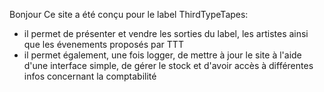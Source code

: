 Bonjour
Ce site a été conçu pour le label ThirdTypeTapes: 
- il permet de présenter et vendre les sorties du label, les artistes ainsi que les évenements proposés par TTT
- il permet également, une fois logger, de mettre à jour le site à l'aide d'une interface simple, de gérer le stock et    d'avoir accès à différentes infos concernant la comptabilité

